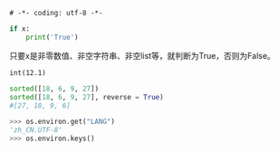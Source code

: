 `# -*- coding: utf-8 -*-`

```python
if x:
    print('True')
```
只要x是非零数值、非空字符串、非空list等，就判断为True，否则为False。

`int(12.1)`

```python
sorted([18, 6, 9, 27])
sorted([18, 6, 9, 27], reverse = True)
#[27, 18, 9, 6]
```

```python
>>> os.environ.get("LANG")
'zh_CN.UTF-8'
>>> os.environ.keys()
```
